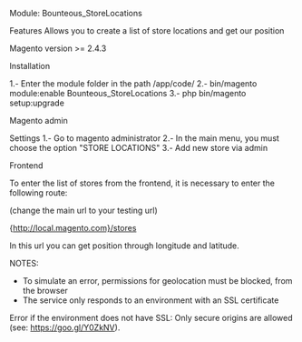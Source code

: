 Module: Bounteous_StoreLocations

Features
Allows you to create a list of store locations and get our position

Magento version >= 2.4.3

Installation

1.- Enter the module folder in the path /app/code/
2.- bin/magento module:enable Bounteous_StoreLocations
3.- php bin/magento setup:upgrade

Magento admin

Settings
1.- Go to magento administrator
2.- In the main menu, you must choose the option "STORE LOCATIONS"
3.- Add new store via admin


Frontend

To enter the list of stores from the frontend, it is necessary to enter the following route:

(change the main url to your testing url)

{http://local.magento.com}/stores

In this url you can get position through longitude and latitude.

NOTES:
* To simulate an error, permissions for geolocation must be blocked, from the browser
* The service only responds to an environment with an SSL certificate

Error if the environment does not have SSL:
Only secure origins are allowed (see: https://goo.gl/Y0ZkNV).
